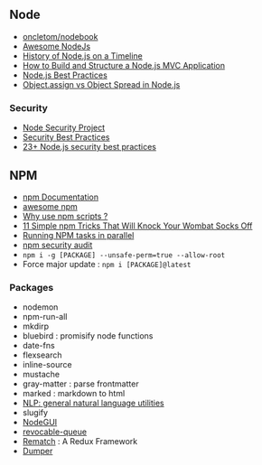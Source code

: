 ## Node

* [oncletom/nodebook](https://github.com/oncletom/nodebook/)
* [Awesome NodeJs](https://github.com/sindresorhus/awesome-nodejs)
* [History of Node.js on a Timeline](https://blog.risingstack.com/history-of-node-js/)
* [How to Build and Structure a Node.js MVC Application](https://www.sitepoint.com/node-js-mvc-application/)
* [Node.js Best Practices](https://github.com/i0natan/nodebestpractices)
* [Object.assign vs Object Spread in Node.js](http://thecodebarbarian.com/object-assign-vs-object-spread.html)

### Security

* [Node Security Project](https://nodesecurity.io/)
* [Security Best Practices](https://expressjs.com/en/advanced/best-practice-security.html)
* [23+ Node.js security best practices](https://medium.com/@nodepractices/were-under-attack-23-node-js-security-best-practices-e33c146cb87d)

## NPM

* [npm Documentation](https://docs.npmjs.com/)
* [awesome npm](https://github.com/sindresorhus/awesome-npm)
* [Why use npm scripts ?](https://css-tricks.com/why-npm-scripts/)
* [11 Simple npm Tricks That Will Knock Your Wombat Socks Off](https://nodesource.com/blog/eleven-npm-tricks-that-will-knock-your-wombat-socks-off/)
* [Running NPM tasks in parallel](http://ricostacruz.com/til/parallel-npm-commands.html)
* [npm security audit](https://docs.npmjs.com/getting-started/running-a-security-audit)
* `npm i -g [PACKAGE] --unsafe-perm=true --allow-root`
* Force major update : `npm i [PACKAGE]@latest`

### Packages

* nodemon
* npm-run-all
* mkdirp
* bluebird : promisify node functions
* date-fns
* flexsearch
* inline-source
* mustache
* gray-matter : parse frontmatter
* marked : markdown to html
* [NLP: general natural language utilities](https://github.com/axa-group/nlp.js)
* slugify
* [NodeGUI](https://github.com/nodegui/nodegui)
* [revocable-queue](https://github.com/getify/revocable-queue)
* [Rematch](https://github.com/rematch/rematch) : A Redux Framework
* [Dumper](https://github.com/ziishaned/dumper.js)